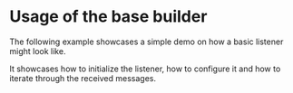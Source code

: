 # Usage of the base builder
The following example showcases a simple demo on how a basic listener might look like.

It showcases how to initialize the listener, how to configure it and how to iterate through the received messages.